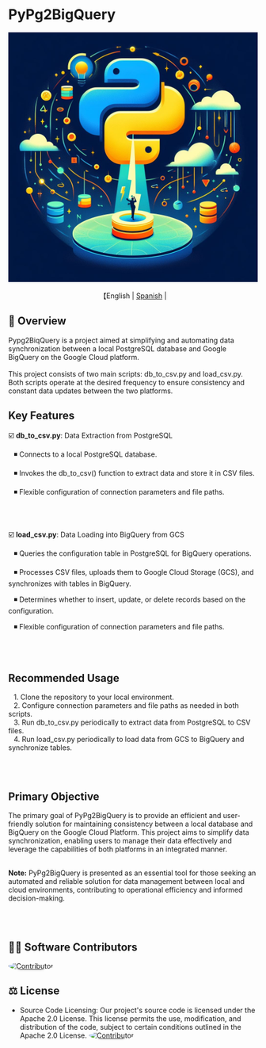 # PyPg2BigQuery

<p align="center">
  <img src='\readme\pypg2biqquery_logo.jpg' width=550>
</p>

<p align="center">
    【English | <a href="readme/README-Spanish.md">Spanish</a> | 
</p>

## 📖 Overview

Pypg2BiqQuery is a project aimed at simplifying and automating data synchronization between a local PostgreSQL database and Google BigQuery on the Google Cloud platform. 
<br><br>
This project consists of two main scripts: db_to_csv.py and load_csv.py. 
Both scripts operate at the desired frequency to ensure consistency and constant data updates between the two platforms.

## Key Features


☑️ **db_to_csv.py**: Data Extraction from PostgreSQL

&ensp; ◾ Connects to a local PostgreSQL database.

&ensp; ◾ Invokes the db_to_csv() function to extract data and store it in CSV files.

&ensp; ◾ Flexible configuration of connection parameters and file paths.

<br><br>

☑️ **load_csv.py**: Data Loading into BigQuery from GCS

&ensp; ◾ Queries the configuration table in PostgreSQL for BigQuery operations.

&ensp; ◾ Processes CSV files, uploads them to Google Cloud Storage (GCS), and synchronizes with tables in BigQuery.

&ensp; ◾ Determines whether to insert, update, or delete records based on the configuration.

&ensp; ◾ Flexible configuration of connection parameters and file paths.

<br><br>

## Recommended Usage

&ensp; 1. Clone the repository to your local environment. </br>
&ensp; 2. Configure connection parameters and file paths as needed in both scripts. </br>
&ensp; 3. Run db_to_csv.py periodically to extract data from PostgreSQL to CSV files. </br>
&ensp; 4. Run load_csv.py periodically to load data from GCS to BigQuery and synchronize tables.

<br><br>

## Primary Objective

The primary goal of PyPg2BigQuery is to provide an efficient and user-friendly solution for maintaining consistency between a local database and BigQuery on the Google Cloud Platform. 
This project aims to simplify data synchronization, enabling users to manage their data effectively and leverage the capabilities of both platforms in an integrated manner.
<br><br>

**Note:** PyPg2BigQuery is presented as an essential tool for those seeking an automated and reliable solution for data management between local and cloud environments, contributing to operational efficiency and informed decision-making.

<br><br>

## 👨‍💻‍ Software Contributors

<a href="https://github.com/emmanuhellt"><img src="https://avatars.githubusercontent.com/u/136921808?v=4" alt="Contributor" style="width:5%; border-radius: 50%;"/></a>

## ⚖️ License

- Source Code Licensing: Our project's source code is licensed under the Apache 2.0 License. This license permits the use, modification, and distribution of the code, subject to certain conditions outlined in the Apache 2.0 License.
<a href="https://github.com/jculebro"><img src="https://avatars.githubusercontent.com/u/2366703?v=4" alt="Contributor" style="width:5%; border-radius: 50%;"/></a>
